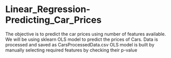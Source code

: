 # Linear_Regression-Predicting_Car_Prices
The objective is to predict the car prices using number of features available. We will be using sklearn OLS model to predict the prices of Cars.
Data is processed and saved as CarsProcessedData.csv
OLS model is built by manually selecting required features by checking their p-value
